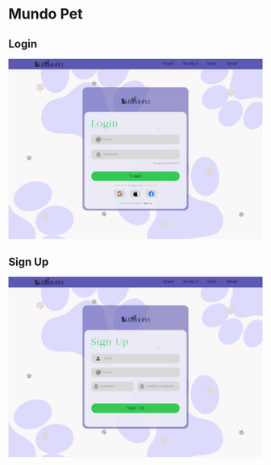 # Mundo Pet

## Login

![Tela de login do site MundoPet](./src/img/prototypes/login.png)

## Sign Up

![Tela de login do site MundoPet](./src/img/prototypes/sign%20up.png)
